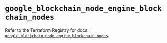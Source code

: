 # `google_blockchain_node_engine_blockchain_nodes`

Refer to the Terraform Registry for docs: [`google_blockchain_node_engine_blockchain_nodes`](https://registry.terraform.io/providers/hashicorp/google-beta/6.39.0/docs/resources/google_blockchain_node_engine_blockchain_nodes).
